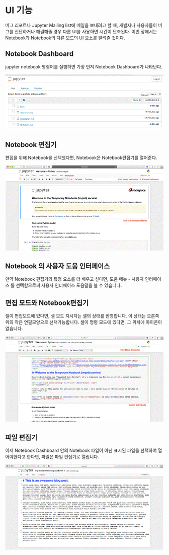 # UI 기능

버그 리포트나 Jupyter Mailing list에 메일을 보내려고 할 때, 개발자나 사용자들이 버그를 진단하거나 해결해줄 경우 다른 UI를 사용하면 시간이 단축된다.
이번 장에서는 Notebook과 Notebook의 다른 모드의 UI 요소를 알려줄 것이다.

 ## Notebook Dashboard

jupyter notebook 명령어를 실행하면 가장 먼저  Notebook Dashboard가 나타난다.

![Notebook Dashboard example](resources/dashboard.GIF "Notebook Dashboard")



 ## Notebook 편집기

편집을 위해 Notebook을 선택했다면, Notebook은 Notebook편집기를 열어준다.

![Notebook Editor example](resources/Notebook_Editor.GIF "Notebook Editor")
 ## Notebook 의 사용자 도움 인터페이스

만약 Notebook 편집기의 특정 요소를 더 배우고 싶다면, 도움 메뉴 - 사용자 인터페이스 를 선택함으로써 사용사 인터페이스 도움말을 볼 수 있습니다.

 ## 편집 모드와 Notebook편집기

셀이 편집모드에 있다면, 셀 모드 지시자는 셀의 상태를 반영합니다. 이 상태는 오른쪽 위의 작은 연필모양으로 선택가능합니다. 셀이 명령 모드에 있다면, 그 위치에 아이콘이 없습니다.

![Edit Mode example](resources/edit_mode.GIF "Edit Mode")

 ## 파일 편집기

이제 Notebook Dashboard 안의 Notebook 파일이 아닌 표시된 파일을 선택하여 열어야한다고 한다면, 파일은 파일 편집기로 열립니다.

![File Editor example](resources/file_editor.GIF "File Editor")





